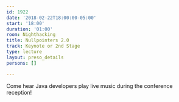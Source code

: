 ```yaml
---
id: 1922
date: '2018-02-22T18:00:00-05:00'
start: '18:00'
duration: '01:00'
room: Nighthacking
title: Nullpointers 2.0
track: Keynote or 2nd Stage
type: lecture
layout: preso_details
persons: []

---
```

Come hear Java developers play live music during the conference reception!